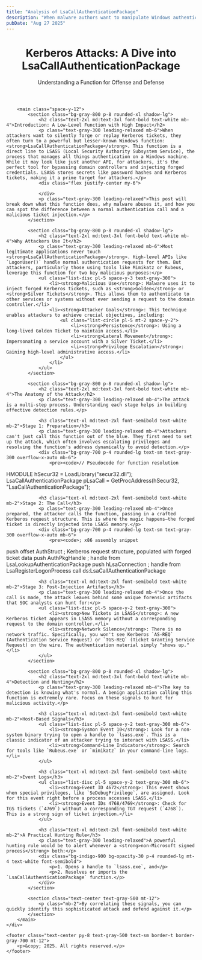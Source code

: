 ```yaml
---
title: "Analysis of LsaCallAuthenticationPackage"
description: "When malware authors want to manipulate Windows authentication, one of their most valuable targets is Kerberos. At the heart of Kerberos interactions inside Windows lies the function LsaCallAuthenticationPackage."
pubDate: "Aug 27 2025"
---
```

</head>
<body class="antialiased">
    <div class="container mx-auto px-4 md:px-8 lg:px-16 py-12 max-w-4xl">
        <header class="text-center mb-12">
            <h1 class="text-3xl md:text-5xl font-extrabold text-white leading-tight mb-4">Kerberos Attacks: A Dive into LsaCallAuthenticationPackage</h1>
            <p class="text-lg md:text-xl text-gray-400">Understanding a Function for Offense and Defense</p>
        </header>

        <main class="space-y-12">
            <section class="bg-gray-800 p-8 rounded-xl shadow-lg">
                <h2 class="text-2xl md:text-3xl font-bold text-white mb-4">Introduction: A Low-Level Function with High Impact</h2>
                <p class="text-gray-300 leading-relaxed mb-6">When attackers want to silently forge or replay Kerberos tickets, they often turn to a powerful but lesser-known Windows function: <strong>LsaCallAuthenticationPackage</strong>. This function is a direct line to LSASS (Local Security Authority Subsystem Service), the process that manages all things authentication on a Windows machine. While it may look like just another API, for attackers, it's the perfect tool for bypassing domain controllers and injecting forged credentials. LSASS stores secrets like password hashes and Kerberos tickets, making it a prime target for attackers.</p>
                <div class="flex justify-center my-6">
                    
                </div>
                <p class="text-gray-300 leading-relaxed">This post will break down what this function does, why malware abuses it, and how you can spot the difference between a normal authentication call and a malicious ticket injection.</p>
            </section>

            <section class="bg-gray-800 p-8 rounded-xl shadow-lg">
                <h2 class="text-2xl md:text-3xl font-bold text-white mb-4">Why Attackers Use It</h2>
                <p class="text-gray-300 leading-relaxed mb-6">Most legitimate applications never touch <strong>LsaCallAuthenticationPackage</strong>. High-level APIs like `LogonUser()` handle normal authentication requests for them. But attackers, particularly those using tools like Mimikatz or Rubeus, leverage this function for two key malicious purposes:</p>
                <ul class="list-disc pl-5 space-y-3 text-gray-300">
                    <li><strong>Malicious Use</strong>: Malware uses it to inject forged Kerberos tickets, such as <strong>Golden</strong> or <strong>Silver Tickets</strong>. This allows them to authenticate to other services or systems without ever sending a request to the domain controller.</li>
                    <li><strong>Attacker Goals</strong>: This technique enables attackers to achieve crucial objectives, including:
                        <ul class="list-circle pl-5 mt-2 space-y-2">
                            <li><strong>Persistence</strong>: Using a long-lived Golden Ticket to maintain access.</li>
                            <li><strong>Lateral Movement</strong>: Impersonating a service account with a Silver Ticket.</li>
                            <li><strong>Privilege Escalation</strong>: Gaining high-level administrative access.</li>
                        </ul>
                    </li>
                </ul>
            </section>

            <section class="bg-gray-800 p-8 rounded-xl shadow-lg">
                <h2 class="text-2xl md:text-3xl font-bold text-white mb-4">The Anatomy of the Attack</h2>
                <p class="text-gray-300 leading-relaxed mb-4">The attack is a multi-step process. Understanding each stage helps in building effective detection rules.</p>

                <h3 class="text-xl md:text-2xl font-semibold text-white mb-2">Stage 1: Preparation</h3>
                <p class="text-gray-300 leading-relaxed mb-4">Attackers can't just call this function out of the blue. They first need to set up the attack, which often involves escalating privileges and resolving the function's address dynamically to avoid detection.</p>
                <div class="bg-gray-700 p-4 rounded-lg text-sm text-gray-300 overflow-x-auto mb-6">
                    <pre><code>// Pseudocode for function resolution
HMODULE hSecur32 = LoadLibrary("secur32.dll");
LsaCallAuthenticationPackage pLsaCall = GetProcAddress(hSecur32, "LsaCallAuthenticationPackage");</code></pre>
                </div>

                <h3 class="text-xl md:text-2xl font-semibold text-white mb-2">Stage 2: The Call</h3>
                <p class="text-gray-300 leading-relaxed mb-4">Once prepared, the attacker calls the function, passing in a crafted Kerberos request structure. This is where the magic happens—the forged ticket is directly injected into LSASS memory.</p>
                <div class="bg-gray-700 p-4 rounded-lg text-sm text-gray-300 overflow-x-auto mb-6">
                    <pre><code>; x86 assembly snippet
push offset AuthStruct       ; Kerberos request structure, populated with forged ticket data
push AuthPkgHandle           ; handle from LsaLookupAuthenticationPackage
push hLsaConnection          ; handle from LsaRegisterLogonProcess
call ds:LsaCallAuthenticationPackage</code></pre>
                </div>

                <h3 class="text-xl md:text-2xl font-semibold text-white mb-2">Stage 3: Post-Injection Artifacts</h3>
                <p class="text-gray-300 leading-relaxed mb-4">Once the call is made, the attack leaves behind some unique forensic artifacts that SOC analysts can hunt for:</p>
                <ul class="list-disc pl-5 space-y-2 text-gray-300">
                    <li><strong>New Tickets in LSASS</strong>: A new Kerberos ticket appears in LSASS memory without a corresponding request to the domain controller.</li>
                    <li><strong>Network Silence</strong>: There is no network traffic. Specifically, you won't see Kerberos `AS-REQ` (Authentication Service Request) or `TGS-REQ` (Ticket Granting Service Request) on the wire. The authentication material simply "shows up."</li>
                </ul>
            </section>

            <section class="bg-gray-800 p-8 rounded-xl shadow-lg">
                <h2 class="text-2xl md:text-3xl font-bold text-white mb-4">Detection and Hunting</h2>
                <p class="text-gray-300 leading-relaxed mb-4">The key to detection is knowing what's normal. A benign application calling this function is extremely rare. Focus on these signals to hunt for malicious activity.</p>
                
                <h3 class="text-xl md:text-2xl font-semibold text-white mb-2">Host-Based Signals</h3>
                <ul class="list-disc pl-5 space-y-2 text-gray-300 mb-6">
                    <li><strong>Sysmon Event 10</strong>: Look for a non-system binary trying to open a handle to `lsass.exe`. This is a classic indicator of an attacker trying to interact with LSASS.</li>
                    <li><strong>Command-Line Indicators</strong>: Search for tools like `Rubeus.exe` or `mimikatz` in your command-line logs.</li>
                </ul>

                <h3 class="text-xl md:text-2xl font-semibold text-white mb-2">Event Logs</h3>
                <ul class="list-disc pl-5 space-y-2 text-gray-300 mb-6">
                    <li><strong>Event ID 4672</strong>: This event shows when special privileges, like `SeDebugPrivilege`, are assigned. Look for this event right before a process accesses LSASS.</li>
                    <li><strong>Event IDs 4768/4769</strong>: Check for TGS tickets (`4769`) without a corresponding TGT request (`4768`). This is a strong sign of ticket injection.</li>
                </ul>

                <h3 class="text-xl md:text-2xl font-semibold text-white mb-2">A Practical Hunting Rule</h3>
                <p class="text-gray-300 leading-relaxed">A powerful hunting rule would be to alert whenever a <strong>non-Microsoft signed process</strong> both:</p>
                <div class="bg-indigo-900 bg-opacity-30 p-4 rounded-lg mt-4 text-white font-semibold">
                    <p>1. Opens a handle to `lsass.exe`, and</p>
                    <p>2. Resolves or imports the `LsaCallAuthenticationPackage` function.</p>
                </div>
            </section>

            <section class="text-center text-gray-500 mt-12">
                <p class="mb-2">By correlating these signals, you can quickly identify this sophisticated attack and defend against it.</p>
            </section>
        </main>
    </div>

    <footer class="text-center py-8 text-gray-500 text-sm border-t border-gray-700 mt-12">
        <p>&copy; 2025. All rights reserved.</p>
    </footer>
</body>